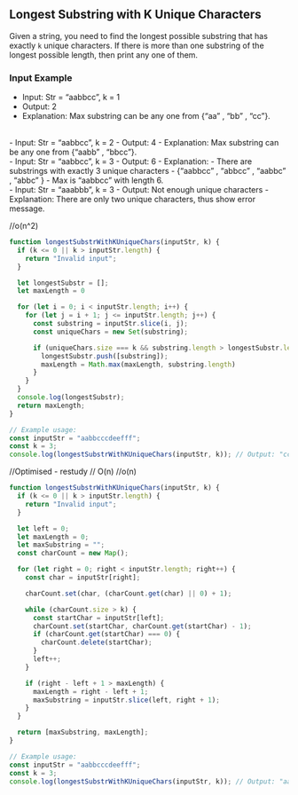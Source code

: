 ## Longest Substring with K Unique Characters

Given a string, you need to find the longest possible substring that has exactly `k` unique characters. If there is more than one substring of the longest possible length, then print any one of them.

### Input Example

- Input: Str = “aabbcc”, k = 1
- Output: 2
- Explanation: Max substring can be any one from {“aa” , “bb” , “cc”}.
<br>
- Input: Str = “aabbcc”, k = 2
- Output: 4
- Explanation: Max substring can be any one from {“aabb” , “bbcc”}.
<br>
- Input: Str = “aabbcc”, k = 3
- Output: 6
- Explanation:
- There are substrings with exactly 3 unique characters
- {“aabbcc” , “abbcc” , “aabbc” , “abbc” }
- Max is “aabbcc” with length 6.
<br>
- Input: Str = “aaabbb”, k = 3
- Output: Not enough unique characters
- Explanation: There are only two unique characters, thus show error message.
<br>



//o(n^2)
```js
function longestSubstrWithKUniqueChars(inputStr, k) {
  if (k <= 0 || k > inputStr.length) {
    return "Invalid input";
  }

  let longestSubstr = [];
  let maxLength = 0

  for (let i = 0; i < inputStr.length; i++) {
    for (let j = i + 1; j <= inputStr.length; j++) {
      const substring = inputStr.slice(i, j);
      const uniqueChars = new Set(substring);

      if (uniqueChars.size === k && substring.length > longestSubstr.length) {
        longestSubstr.push([substring]);
        maxLength = Math.max(maxLength, substring.length)
      }
    }
  }
  console.log(longestSubstr);
  return maxLength;
}

// Example usage:
const inputStr = "aabbcccdeefff";
const k = 3;
console.log(longestSubstrWithKUniqueChars(inputStr, k)); // Output: "cccdee"
```


//Optimised - restudy
// O(n)
//o(n)
```js
function longestSubstrWithKUniqueChars(inputStr, k) {
  if (k <= 0 || k > inputStr.length) {
    return "Invalid input";
  }

  let left = 0;
  let maxLength = 0;
  let maxSubstring = "";
  const charCount = new Map();

  for (let right = 0; right < inputStr.length; right++) {
    const char = inputStr[right];

    charCount.set(char, (charCount.get(char) || 0) + 1);

    while (charCount.size > k) {
      const startChar = inputStr[left];
      charCount.set(startChar, charCount.get(startChar) - 1);
      if (charCount.get(startChar) === 0) {
        charCount.delete(startChar);
      }
      left++;
    }

    if (right - left + 1 > maxLength) {
      maxLength = right - left + 1;
      maxSubstring = inputStr.slice(left, right + 1);
    }
  }

  return [maxSubstring, maxLength];
}

// Example usage:
const inputStr = "aabbcccdeefff";
const k = 3;
console.log(longestSubstrWithKUniqueChars(inputStr, k)); // Output: "aabbccc"

```
